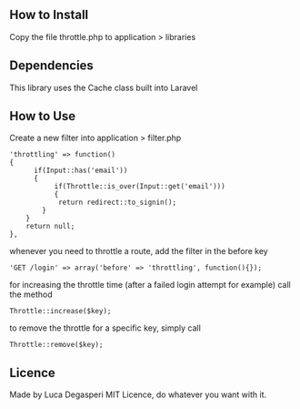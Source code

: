 ## How to Install

Copy the file throttle.php to application > libraries

## Dependencies

This library uses the Cache class built into Laravel

## How to Use

Create a new filter into application > filter.php

    'throttling' => function()
    {
		  if(Input::has('email'))
		  {
			   if(Throttle::is_over(Input::get('email')))
			   {
			    return redirect::to_signin();
		    }
	    }
	    return null;	
    },

whenever you need to throttle a route, add the filter in the before key

    'GET /login' => array('before' => 'throttling', function(){});
    
for increasing the throttle time (after a failed login attempt for example) call the method

    Throttle::increase($key);
    
to remove the throttle for a specific key, simply call

    Throttle::remove($key);

## Licence

Made by Luca Degasperi
MIT Licence, do whatever you want with it.